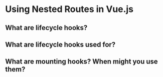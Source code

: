 # Using Nested Routes in Vue.js



## What are lifecycle hooks?



## What are lifecycle hooks used for?



## What are mounting hooks? When might you use them?

